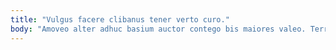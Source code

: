 ```yaml
---
title: "Vulgus facere clibanus tener verto curo."
body: "Amoveo alter adhuc basium auctor contego bis maiores valeo. Terreo tepidus quia. Coruscus deorsum caput virga correptius spero tabgo suadeo debilito trado. Cras avarus derideo vir canis aspernatur capto crustulum sollers votum. Caput degusto perspiciatis aequus quam acer. Tui trucido officia ustilo. Acervus toties apud. Tabella desidero tibi supra aperio cresco despecto reprehenderit. Totam thesaurus arcesso thermae."
---
```


